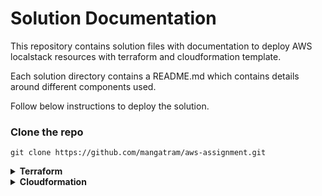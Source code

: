 # Solution Documentation
This repository contains solution files with documentation to deploy AWS localstack resources with terraform and cloudformation template. 

Each solution directory contains a README.md which contains details around different components used.

Follow below instructions to deploy the solution.
### Clone the repo
```shell
git clone https://github.com/mangatram/aws-assignment.git
```
<details>
<summary><b>Terraform</b></summary>


Terraform creates the following resources:
- An S3 Bucket for file uploads named `test-bucket`.
- A DynamoDb table named `Files` with an attribute `FileName`.
- A Step Function to log uploaded files in the DynamoDb table.
- A Lambda function triggered by file uploads, executing the Step Function.

Note: 
- Above parameters can be changed as required in parameters-localstack.tfvars or parameters-aws.tfvars files.
- Endpoint URL is parameterized to allow the code to run on both localstack and AWS.

### How to Use

#### Navigate to terraform solution directory
```shell
cd solution/terraform
```

#### Starting LocalStack

Run the following command to start localstack:

```shell
docker-compose up  
```
Watch the logs for `Execution of "preload_services" took 986.95ms` 

#### Authentication
```shell
export AWS_ACCESS_KEY_ID=foobar
export AWS_SECRET_ACCESS_KEY=foobar
export AWS_REGION=eu-central-1
```

#### Terraform execution

Make sure terraform is installed on the machine executing these commands. Follow the install instructions [here](https://developer.hashicorp.com/terraform/tutorials/aws-get-started/install-cli). This code is tested on terraform version 1.6.5 and aws provider version 4.46.0

#### Terraform init, plan and apply
```shell
terraform init
terraform plan --var-file="parameters-localstack.tfvars"
# run below after validating terraform plan output
terraform apply --var-file="parameters-localstack.tfvars" --auto-approve
```
#### Validate functionality
###### upload a file to s3 bucket
```shell
aws --endpoint-url http://localhost:4566 s3 cp README.md s3://test-bucket/
```
##### verify step function trigger

```shell
# if below output shows an entry for above copied file name, the execution is a success
aws --endpoint-url http://localhost:4566 dynamodb scan --table-name Files
```
</details>

<details>
<summary><b>Cloudformation</b></summary>

Cloudformation template stack creates the following resources:
- Two S3 buckets
    - One for primary assignment requirements
    - One dedicated to storing access logs (to address cfn-nag warnings)

Note: The template assigns root iam as the s3 access principal as it is not specified in the assignment instructions to which application(s) this s3 bucket will be assigned or used for. Below are the key improvements that can be further implemented:
- Key Improvement: Replace root IAM as the S3 access principal with more granular permissions.
- Recommendation: Grant access directly to the specific application or roles requiring it, aligning with least privilege principles.

### How to Use

#### Navigate to terraform solution directory
```shell
cd solution/cloudformation  # make sure to be in repo's root directory for this to work
```

#### Starting LocalStack

Run the following command to start localstack:

```shell
docker-compose up  
```
Watch the logs for `Execution of "preload_services" took 986.95ms` 

#### Authentication
```shell
export AWS_ACCESS_KEY_ID=foobar
export AWS_SECRET_ACCESS_KEY=foobar
export AWS_REGION=eu-central-1
```

#### Stack execution
A parameter file is used (parameters.json) to avoid supplying parameters on the command line.
```shell
aws --endpoint-url http://localhost:4566 cloudformation create-stack --template-body file://stack.template --parameters file://parameters.json --stack-name "stack-01" # input stack-name parameter as required
```

## CFN-NAG Report
### Show last report
```shell
docker logs cfn-nag
```

### Recreate report
```shell
docker-compose restart cfn-nag
```

</details>
